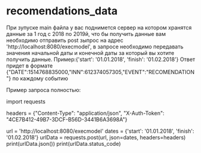 # recomendations_data

 При зупуске main файла у вас поднимется сервер на котором хранятся данные за 1 год с 2018 по 2019й, что бы получить данные вам необходимо отправить post зыпрос на адрес 'http://localhost:8080/execmodel', в запросе необходимо передавать значения начальной даты и конечной даты за который вы хотите получить данные.
Пример:{'start': '01.01.2018', 'finish': '01.02.2018'}
Ответ придет в формате {"DATE":1514768835000,"INN":612374057305,"EVENT":"RECOMENDATION"} по каждому событию


Пример запроса полностью:


import requests

headers = {"Content-Type": "application/json", "X-Auth-Token": "4CE7B412-49B7-3DCF-B56D-3441B6A3698A"}


url = 'http://localhost:8080/execmodel'
dates = {'start': '01.01.2018', 'finish': '01.02.2018'}
urlData = requests.post(url, json=dates, headers=headers)
print(urlData.json())
print(urlData.status_code)
